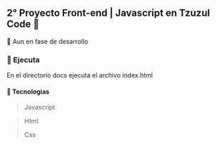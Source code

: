 ## 2° Proyecto Front-end | Javascript en Tzuzul Code :rocket:

:wrench: Aun en fase de desarrollo

### :hammer: Ejecuta

En el directorio docs ejecuta el archivo index.html

#### :space_invader: Tecnologias

> Javascript

> Html

> Css
